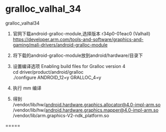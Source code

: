 # gralloc_valhal_34
gralloc_valhal34

1. 官网下载android-gralloc-module,选择版本 r34p0-01eac0 (Valhall)   
https://developer.arm.com/tools-and-software/graphics-and-gaming/mali-drivers/android-gralloc-module   

2. 将下载的android-gralloc-module放到android/hardware/目录下   

3. 设置编译选项 Enabling build files for Gralloc version 4   
     cd driver/product/android/gralloc   
     ./configure ANDROID_12=y GRALLOC_4=y   

3. 执行 mm 编译  

4. 得到   
/vendor/lib/hw/android.hardware.graphics.allocator@4.0-impl-arm.so   
/vendor/lib/hw/android.hardware.graphics.mapper@4.0-impl-arm.so   
/vendor/lib/arm.graphics-V2-ndk_platform.so     

=====
 
